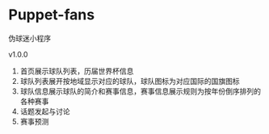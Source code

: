 # Puppet-fans

伪球迷小程序

v1.0.0
1. 首页展示球队列表，历届世界杯信息
2. 球队列表展开按地域显示对应的球队，球队图标为对应国际的国旗图标
3. 球队信息展示球队的简介和赛事信息，赛事信息展示规则为按年份倒序排列的各种赛事
4. 话题发起与讨论
5. 赛事预测